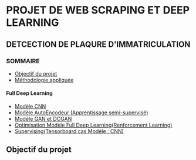 # PROJET DE WEB SCRAPING ET DEEP LEARNING
## DETCECTION DE PLAQURE D'IMMATRICULATION
### SOMMAIRE
  - [Objectif du projet](#Objectif-du-projet)
  - [Méthodologie appliquée](#Méthodologie-appliquée)
  #### Full Deep Learning
  - [Modèle CNN](#Modèle-CNN)
  - [Modèle AutoEncodeur (Apprentissage semi-supervisé)](#Modèle-AutoEncodeur-(Apprentissage-semi-supervisé-))
  - [Modèle GAN et DCGAN](#Modèle-GAN-et-DCGAN)
  - [Optimisation Modèle Full Deep Learning(Renforcement Learning)](#Optimisation-Modèle-Full-Deep-Learning--(Renforcement-Learning-))
  - [Supervising(Tensorboard cas Modèle : CNN)](#Supervising(Tensorboard-cas-Modèle-:-CNN))
## Objectif du projet
